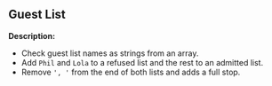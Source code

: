 ## Guest List

**Description:**
- Check guest list names as strings from an array.
- Add `Phil` and `Lola` to a refused list and the rest to an admitted list.
- Remove `', '` from the end of both lists and adds a full stop.